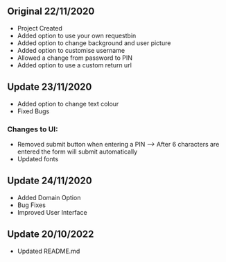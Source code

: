 ## Original 22/11/2020
 - Project Created
 - Added option to use your own requestbin
 - Added option to change background and user picture
 - Added option to customise username
 - Allowed a change from password to PIN
 - Added option to use a custom return url

## Update 23/11/2020
 - Added option to change text colour
 - Fixed Bugs  
### Changes to UI:
 - Removed submit button when entering a PIN --> After 6 characters are entered the form will submit automatically  
 - Updated fonts  
 
## Update 24/11/2020
 - Added Domain Option
 - Bug Fixes
 - Improved User Interface

## Update 20/10/2022
 - Updated README.md